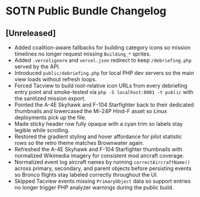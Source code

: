 # SOTN Public Bundle Changelog

## [Unreleased]
- Added coalition-aware fallbacks for building category icons so mission timelines no longer request missing `Building_*` sprites.
- Added `.vercelignore` and `vercel.json` redirect to keep `/debriefing.php` served by the API.
- Introduced `public/debriefing.php` for local PHP dev servers so the main view loads without refresh loops.
- Forced Tacview to build root-relative icon URLs from every debriefing entry point and smoke-tested via `php -S localhost:8001 -t public` with the sanitized mission export.
- Pointed the A-4E Skyhawk and F-104 Starfighter back to their dedicated thumbnails and lowercased the Mi-24P Hind-F asset so Linux deployments pick up the file.
- Made sticky header row fully opaque with a cyan trim so labels stay legible while scrolling.
- Restored the gradient styling and hover affordance for pilot statistic rows so the retro theme matches Brownwater again.
- Refreshed the A-4E Skyhawk and F-104 Starfighter thumbnails with normalized Wikimedia imagery for consistent mod aircraft coverage.
- Normalized event log aircraft names by running `correctAircraftName()` across primary, secondary, and parent objects before persisting events so Bronco flights stay labeled correctly throughout the UI.
- Skipped Tacview events missing `PrimaryObject` data so support entries no longer trigger PHP analyzer warnings during the public build.
